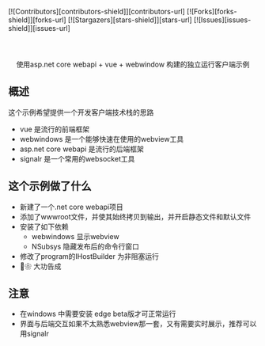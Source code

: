 
[![Contributors][contributors-shield]][contributors-url]
[![Forks][forks-shield]][forks-url]
[![Stargazers][stars-shield]][stars-url]
[![Issues][issues-shield]][issues-url]

<br />
<p align="center">
 
 <h3 align="center"></h3>
 <p align="center">
 使用asp.net core webapi + vue + webwindow 构建的独立运行客户端示例
 <br />
 
 </p>
</p>

## 概述
这个示例希望提供一个开发客户端技术栈的思路


- vue 是流行的前端框架
- webwindows 是一个能够快速在使用的webview工具
- asp.net core webapi 是流行的后端框架
- signalr 是一个常用的websocket工具



## 这个示例做了什么
- 新建了一个.net core webapi项目
- 添加了wwwroot文件，并使其始终拷贝到输出，并开启静态文件和默认文件
- 安装了如下依赖
  - webwindows 显示webview
  - NSubsys 隐藏发布后的命令行窗口
- 修改了program的IHostBuilder 为非阻塞运行
- 🍾❀ 大功告成

## 注意
- 在windows 中需要安装 edge beta版才可正常运行
- 界面与后端交互如果不太熟悉webview那一套，又有需要实时展示，推荐可以用signalr


